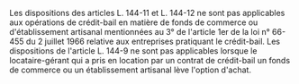 Les dispositions des articles L. 144-11 et L. 144-12 ne sont pas applicables aux opérations de crédit-bail en matière de fonds de commerce ou d'établissement artisanal mentionnées au 3° de l'article 1er de la loi n° 66-455 du 2 juillet 1966 relative aux entreprises pratiquant le crédit-bail. Les dispositions de l'article L. 144-9 ne sont pas applicables lorsque le locataire-gérant qui a pris en location par un contrat de crédit-bail un fonds de commerce ou un établissement artisanal lève l'option d'achat.


